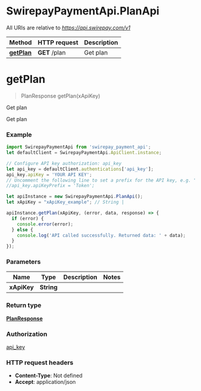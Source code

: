 # SwirepayPaymentApi.PlanApi

All URIs are relative to *https://api.swirepay.com/v1*

Method | HTTP request | Description
------------- | ------------- | -------------
[**getPlan**](PlanApi.md#getPlan) | **GET** /plan | Get plan

<a name="getPlan"></a>
# **getPlan**
> PlanResponse getPlan(xApiKey)

Get plan

Get plan

### Example
```javascript
import SwirepayPaymentApi from 'swirepay_payment_api';
let defaultClient = SwirepayPaymentApi.ApiClient.instance;

// Configure API key authorization: api_key
let api_key = defaultClient.authentications['api_key'];
api_key.apiKey = 'YOUR API KEY';
// Uncomment the following line to set a prefix for the API key, e.g. "Token" (defaults to null)
//api_key.apiKeyPrefix = 'Token';

let apiInstance = new SwirepayPaymentApi.PlanApi();
let xApiKey = "xApiKey_example"; // String | 

apiInstance.getPlan(xApiKey, (error, data, response) => {
  if (error) {
    console.error(error);
  } else {
    console.log('API called successfully. Returned data: ' + data);
  }
});
```

### Parameters

Name | Type | Description  | Notes
------------- | ------------- | ------------- | -------------
 **xApiKey** | **String**|  | 

### Return type

[**PlanResponse**](PlanResponse.md)

### Authorization

[api_key](../README.md#api_key)

### HTTP request headers

 - **Content-Type**: Not defined
 - **Accept**: application/json

